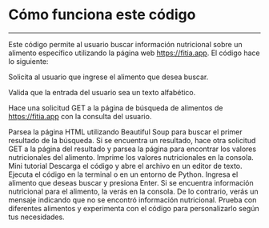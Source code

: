 # Cómo funciona este código
---

Este código permite al usuario buscar información nutricional sobre un alimento específico utilizando la página web https://fitia.app. El código hace lo siguiente:

Solicita al usuario que ingrese el alimento que desea buscar.

Valida que la entrada del usuario sea un texto alfabético.

Hace una solicitud GET a la página de búsqueda de alimentos de https://fitia.app con la consulta del usuario.

Parsea la página HTML utilizando Beautiful Soup para buscar el primer resultado de la búsqueda.
Si se encuentra un resultado, hace otra solicitud GET a la página del resultado y parsea la página para encontrar los valores nutricionales del alimento.
Imprime los valores nutricionales en la consola.
Mini tutorial
Descarga el código y abre el archivo en un editor de texto.
Ejecuta el código en la terminal o en un entorno de Python.
Ingresa el alimento que deseas buscar y presiona Enter.
Si se encuentra información nutricional para el alimento, la verás en la consola. De lo contrario, verás un mensaje indicando que no se encontró información nutricional.
Prueba con diferentes alimentos y experimenta con el código para personalizarlo según tus necesidades.